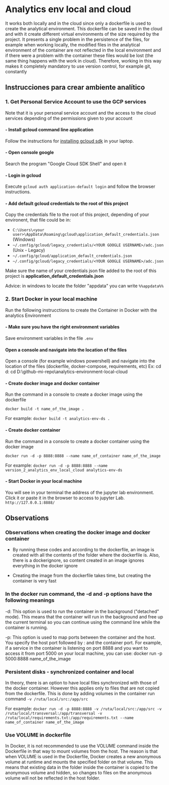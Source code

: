
# Analytics env local and cloud

It works both locally and in the cloud since only a dockerfile is used to create the analytical environment. This dockerfile can be saved in the cloud and with it create different virtual environments of the size required by the project. It presents a single problem in the persistence of the files, for example when working locally, the modified files in the analytical environment of the container are not reflected in the local environment and if there were a problem with the container these files would be lost (the same thing happens with the work in cloud). Therefore, working in this way makes it completely mandatory to use version control, for example git, constantly



## Instrucciones para crear ambiente analítico

### 1. Get Personal Service Account to use the GCP services
Note that it is your personal service account and the access to the cloud services depending of the permissions given to your account

#### - Install gcloud command line application
Follow the instructions for [installing gcloud sdk](https://cloud.google.com/sdk/docs/install) in your laptop.

#### - Open console google
Search the program "Google Cloud SDK Shell" and open it

#### - Login in gcloud
Execute `gcloud auth application-default login` and follow the browser instructions.

#### - Add default gcloud credentials to the root of this project
Copy the credentials file to the root of this project, depending of your environent, that file could be in: 
- `C:\Users\<your user>\AppData\Roaming\gcloud\application_default_credentials.json` (Windows)
- `~/.config/gcloud/legacy_credentials/<YOUR GOOGLE USERNAME>/adc.json` (Unix - Legacy)
- `~/.config/gcloud/application_default_credentials.json`
- `~/.config/gcloud/legacy_credentials/<YOUR GOOGLE USERNAME>/adc.json`

Make sure the name of your credentials json file added to the root of this project is **application_default_credentials.json**

Advice: in windows to locate the folder "appdata" you can write `%%appdata%%`


### 2. Start Docker in your local machine
Run the following instrucctions to create the Container in Docker with the analytics Environment

#### - Make sure you have the right environment variables
Save environment variables in the file `.env`

#### Open a console and navigate into the location of the files
Open a console (for example windows powershell) and navigate into the location of the files (dockerfile, docker-compose, requirements, etc)
Ex:
cd d:
cd D:\github-mi-repo\analytics-environment-local-cloud

#### - Create docker image and docker container
Run the command in a console to create a docker image using the dockerfile

`docker build -t name_of_the_image .`

For example:
`docker build -t analytics-env-ds .`

#### - Create docker container
Run the command in a console to create a docker container using the docker image

`docker run -d -p 8888:8888 --name name_of_container name_of_the_image`

For example:
`docker run -d -p 8888:8888 --name version_2_analytics_env_local_cloud analytics-env-ds`

#### - Start Docker in your local machine
You will see in your terminal the address of the jupyter lab environment. Click it or paste it in the browser to access to jupyter Lab. `http://127.0.0.1:8888/`



## Observations

### Observations when creating the docker image and docker container
- By running these codes and according to the dockerfile, an image is created with all the contents of the folder where the dockerfile is. Also, there is a dockerignore, so content created in an image ignores everything in the docker ignore

- Creating the image from the dockerfile takes time, but creating the container is very fast


### In the docker run command, the -d and -p options have the following meanings

-d: This option is used to run the container in the background ("detached" mode). This means that the container will run in the background and free up the current terminal so you can continue using the command line while the container is running.

-p: This option is used to map ports between the container and the host. You specify the host port followed by : and the container port. For example, if a service in the container is listening on port 8888 and you want to access it from port 5000 on your local machine, you can use: docker run -p 5000:8888 name_of_the_image


### Persistent disks - synchronized container and local
In theory, there is an option to have local files synchronized with those of the docker container. However this applies only to files that are not copied from the dockerfile. This is done by adding volumes in the container run command `-v /ruta/local/src:/app/src`

For example:
`docker run -d -p 8888:8888 -v /ruta/local/src:/app/src -v /ruta/local/transversal:/app/transversal -v /ruta/local/requirements.txt:/app/requirements.txt --name name_of_container name_of_the_image`


### Use VOLUME in dockerfile
In Docker, it is not recommended to use the VOLUME command inside the Dockerfile in that way to mount volumes from the host. The reason is that when VOLUME is used in the Dockerfile, Docker creates a new anonymous volume at runtime and mounts the specified folder on that volume. This means that existing data in the folder inside the container is copied to the anonymous volume and hidden, so changes to files on the anonymous volume will not be reflected in the host folder.